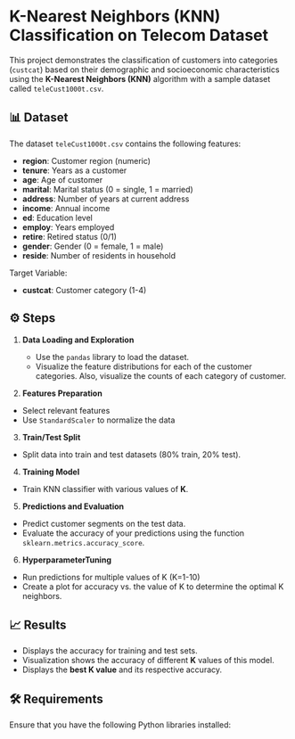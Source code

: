 # K-Nearest Neighbors (KNN) Classification on Telecom Dataset

This project demonstrates the classification of customers into categories (`custcat`) based on their demographic and socioeconomic characteristics using the **K-Nearest Neighbors (KNN)** algorithm with a sample dataset called `teleCust1000t.csv`.

## 📊 Dataset
The dataset `teleCust1000t.csv` contains the following features:
- **region**: Customer region (numeric)
- **tenure**: Years as a customer
- **age**: Age of customer
- **marital**: Marital status (0 = single, 1 = married) 
- **address**: Number of years at current address 
- **income**: Annual income 
- **ed**: Education level 
- **employ**: Years employed 
- **retire**: Retired status (0/1) 
- **gender**: Gender (0 = female, 1 = male) 
- **reside**: Number of residents in household

Target Variable: 
- **custcat**: Customer category (1-4)

## ⚙️ Steps
1. **Data Loading and Exploration**
   - Use the `pandas` library to load the dataset.
   - Visualize the feature distributions for each of the customer categories. Also, visualize the counts of each category of customer.

2. **Features Preparation**
- Select relevant features 
- Use `StandardScaler` to normalize the data 

3. **Train/Test Split** 
- Split data into train and test datasets (80% train, 20% test).

4. **Training Model** 
- Train KNN classifier with various values of **K**.

5. **Predictions and Evaluation** 
- Predict customer segments on the test data. 
- Evaluate the accuracy of your predictions using the function `sklearn.metrics.accuracy_score`.

6. **HyperparameterTuning** 
- Run predictions for multiple values of K (K=1-10) 
- Create a plot for accuracy vs. the value of K to determine the optimal K neighbors.

## 📈 Results
- Displays the accuracy for training and test sets.
- Visualization shows the accuracy of different **K** values of this model.
- Displays the **best K value** and its respective accuracy.

## 🛠️ Requirements
Ensure that you have the following Python libraries installed:
